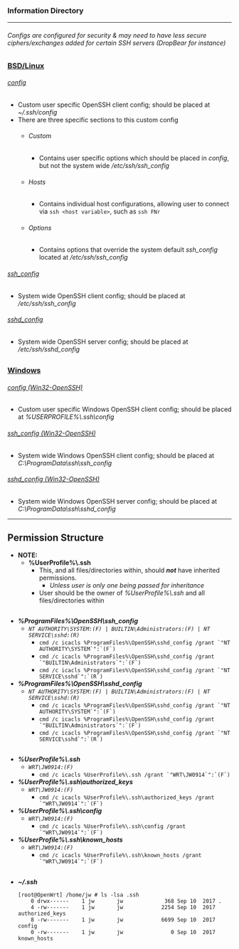 
### Information Directory ###
---

###### Configs are configured for security & may need to have less secure ciphers/exchanges added for certain SSH servers _(DropBear for instance)_ ######


### [BSD/Linux](BSD-Linux) ###
  ###### [_config_](BSD-Linux/config) ######
  - Custom user specific OpenSSH client config; should be placed at _~/.ssh/config_
  - There are three specific sections to this custom config
    - ###### Custom ######
      - Contains user specific options which should be placed in _config_, but not the system wide _/etc/ssh/ssh_config_
    - ###### Hosts ######
      - Contains individual host configurations, allowing user to connect via `ssh <host variable>`, such as `ssh FNr`
    - ###### Options ######
      - Contains options that override the system default _ssh_config_ located at _/etc/ssh/ssh_config_
  ###### [_ssh_config_](BSD-Linux/ssh_config) ######
  - System wide OpenSSH client config; should be placed at _/etc/ssh/ssh_config_
  ###### [_sshd_config_](BSD-Linux/sshd_config) ######  
  - System wide OpenSSH server config; should be placed at _/etc/ssh/sshd_config_

##

### [Windows](Windows) ###
  ###### [_config (Win32-OpenSSH)_](Windows/config%20(Win32-OpenSSH)) ######
  - Custom user specific Windows OpenSSH client config; should be placed at _%USERPROFILE%\\.ssh\config_
  ###### [_ssh_config (Win32-OpenSSH)_](Windows/ssh_config%20(Win32-OpenSSH)) ######
  - System wide Windows OpenSSH client config; should be placed at _C:\ProgramData\ssh\ssh_config_
  ###### [_sshd_config (Win32-OpenSSH)_](Windows/sshd_config%20(Win32-OpenSSH)) ######
  - System wide Windows OpenSSH server config; should be placed at _C:\ProgramData\ssh\sshd_config_
---

## Permission Structure ##
- **NOTE:**
  - **%UserProfile%\\.ssh**
    - This, and all files/directories within, should _**not**_ have inherited permissions.
      - _Unless user is only one being passed for inheritance_
    - User should be the owner of _%UserProfile%\\.ssh_ and all files/directories within
##

- **_%ProgramFiles%\\OpenSSH\\ssh_config_**
  - _`NT AUTHORITY\SYSTEM:(F) | BUILTIN\Administrators:(F) | NT SERVICE\sshd:(R)`_
    - ```cmd /c icacls %ProgramFiles%\OpenSSH\sshd_config /grant `"NT AUTHORITY\SYSTEM`":`(F`)```
    - ```cmd /c icacls %ProgramFiles%\OpenSSH\sshd_config /grant `"BUILTIN\Administrators`":`(F`)```
    - ```cmd /c icacls %ProgramFiles%\OpenSSH\sshd_config /grant `"NT SERVICE\sshd`":`(R`)```
- **_%ProgramFiles%\\OpenSSH\\sshd_config_**
  - _`NT AUTHORITY\SYSTEM:(F) | BUILTIN\Administrators:(F) | NT SERVICE\sshd:(R)`_
    - ```cmd /c icacls %ProgramFiles%\OpenSSH\sshd_config /grant `"NT AUTHORITY\SYSTEM`":`(F`)```
    - ```cmd /c icacls %ProgramFiles%\OpenSSH\sshd_config /grant `"BUILTIN\Administrators`":`(F`)```
    - ```cmd /c icacls %ProgramFiles%\OpenSSH\sshd_config /grant `"NT SERVICE\sshd`":`(R`)```
##

- **_%UserProfile%\\.ssh_**
  - _`WRT\JW0914:(F)`_
    - ```cmd /c icacls %UserProfile%\.ssh /grant `"WRT\JW0914`":`(F`)```
- **_%UserProfile%\\.ssh\\authorized_keys_**
  - _`WRT\JW0914:(F)`_
    - ```cmd /c icacls %UserProfile%\.ssh\authorized_keys /grant `"WRT\JW0914`":`(F`)```
- **_%UserProfile%\\.ssh\\config_**
  - _`WRT\JW0914:(F)`_
    - ```cmd /c icacls %UserProfile%\.ssh\config /grant `"WRT\JW0914`":`(F`)```
- **_%UserProfile%\\.ssh\\known_hosts_**
  - _`WRT\JW0914:(F)`_
    - ```cmd /c icacls %UserProfile%\.ssh\known_hosts /grant `"WRT\JW0914`":`(F`)```
##

- **_~/.ssh_**
  ```
  [root@OpenWrt] /home/jw # ls -lsa .ssh
      0 drwx------    1 jw       jw             368 Sep 10  2017 .
      4 -rw-------    1 jw       jw            2254 Sep 10  2017 authorized_keys
      8 -rw-------    1 jw       jw            6699 Sep 10  2017 config
      0 -rw-------    1 jw       jw               0 Sep 10  2017 known_hosts
  ```
